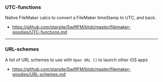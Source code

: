 ### UTC-functions
Native FileMaker calcs to convert a FileMaker timeStamp to UTC, and back.
* https://github.com/starsite/SwiftFM/blob/master/filemaker-goodies/UTC-functions.md

- - -

### URL-schemes
A list of URL schemes to use with `Open URL []` to launch other iOS apps
* https://github.com/starsite/SwiftFM/blob/master/filemaker-goodies/URL-schemes.md
